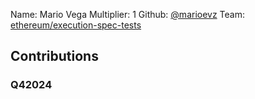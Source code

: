 Name: Mario Vega
Multiplier: 1
Github: [@marioevz](https://github.com/marioevz)
Team: [ethereum/execution-spec-tests](https://github.com/ethereum/execution-spec-tests)

## Contributions
### Q42024
